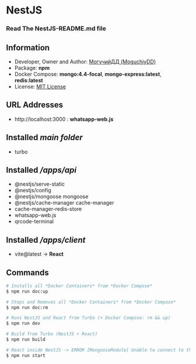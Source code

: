 # NestJS

### Read The **NestJS-README.md** file

## Information
- Developer, Owner and Author: [МогучийДД (MoguchiyDD)](https://github.com/MoguchiyDD)
- Package: **npm**
- Docker Compose: **mongo:4.4-focal**, **mongo-express:latest**, **redis:latest**
- License: [MIT License](../../../LICENSE)

## URL Addresses
- http://localhost:3000 : **whatsapp-web.js**

## Installed *main folder*
- turbo

## Installed */apps/api*
- @nestjs/serve-static
- @nestjs/config
- @nestjs/mongoose mongoose
- @nestjs/cache-manager cache-manager
- cache-manager-redis-store
- whatsapp-web.js
- qrcode-terminal

## Installed */apps/client*
- vite@latest -> **React**


## Commands

```Bash
# Installs all *Docker Containers* from *Docker Compose*
$ npm run doc:up

# Stops and Removes all *Docker Containers* from *Docker Compose*
$ npm run doc:rm

# Runs NestJS and React from Turbo (+ Docker Compose: rm && up)
$ npm run dev

# Build from Turbo (NestJS + React)
$ npm run build

# React inside NestJS -> ERROR [MongooseModule] Unable to connect to the database. Retrying (...)
$ npm run start
```
